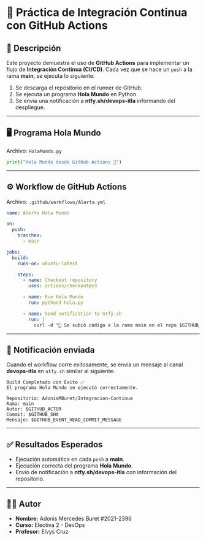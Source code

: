 # 🚀 Práctica de Integración Continua con GitHub Actions

## 📌 Descripción

Este proyecto demuestra el uso de **GitHub Actions** para implementar un flujo de **Integración Continua (CI/CD)**.
Cada vez que se hace un `push` a la rama **main**, se ejecuta lo siguiente:

1. Se descarga el repositorio en el runner de GitHub.
2. Se ejecuta un programa **Hola Mundo** en Python.
3. Se envía una notificación a **ntfy.sh/devops-itla** informando del despliegue.

---

## 🖥️ Programa Hola Mundo

Archivo: `HolaMundo.py`

```python
print("Hola Mundo desde GitHub Actions 🚀")
```

---

## ⚙️ Workflow de GitHub Actions

Archivo: `.github/workflows/Alerta.yml`

```yaml
name: Alerta Hola Mundo

on:
  push:
    branches:
      - main

jobs:
  build:
    runs-on: ubuntu-latest

    steps:
      - name: Checkout repository
        uses: actions/checkout@v3

      - name: Run Hola Mundo
        run: python3 hola.py

      - name: Send notification to ntfy.sh
        run: |
          curl -d "🚀 Se subió código a la rama main en el repo $GITHUB_REPOSITORY" ntfy.sh/devops-itla
```

---

## 📢 Notificación enviada

Cuando el workflow corre exitosamente, se envía un mensaje al canal **devops-itla** en `ntfy.sh` similar al siguiente:

```
Build Completado con Éxito ✅
El programa Hola Mundo se ejecutó correctamente.

Repositorio: AdonisMBuret/Integracion-Continua
Rama: main
Autor: $GITHUB_ACTOR
Commit: $GITHUB_SHA
Mensaje: $GITHUB_EVENT_HEAD_COMMIT_MESSAGE
```

---

## ✅ Resultados Esperados

* Ejecución automática en cada `push` a **main**.
* Ejecución correcta del programa **Hola Mundo**.
* Envío de notificación a **ntfy.sh/devops-itla** con información del repositorio.

---

## 👨‍💻 Autor

* **Nombre:** Adonis Mercedes Buret #2021-2396
* **Curso:** Electiva 2 - DevOps
* **Profesor:** Elvys Cruz
